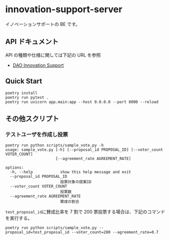 # innovation-support-server

イノベーションサポートの BE です。

## API ドキュメント

API の種類や仕様に関しては下記の URL を参照

- [DAO Innovation Support](https://innovation-support-server-fae3im6i6q-an.a.run.app/docs)

## Quick Start

```sh:
poetry install
poetry run pytest .
poetry run uvicorn app.main:app --host 0.0.0.0 --port 8000 --reload
```

## その他スクリプト

### テストユーザを作成し投票

```sh:
poetry run python scripts/sample_vote.py -h
usage: sample_vote.py [-h] [--proposal_id PROPOSAL_ID] [--voter_count VOTER_COUNT]
                      [--agreement_rate AGREEMENT_RATE]

options:
  -h, --help            show this help message and exit
  --proposal_id PROPOSAL_ID
                        投票対象の提案ID
  --voter_count VOTER_COUNT
                        投票数
  --agreement_rate AGREEMENT_RATE
                        賛成の割合
```

`test_proposal_id`に賛成比率を 7 割で 200 票投票する場合は、下記のコマンドを実行する。

```sh:
poetry run python scripts/sample_vote.py --proposal_id=test_proposal_id --voter_count=200 --agreement_rate=0.7
```
